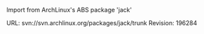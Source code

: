 Import from ArchLinux's ABS package 'jack'

URL: svn://svn.archlinux.org/packages/jack/trunk
Revision: 196284
